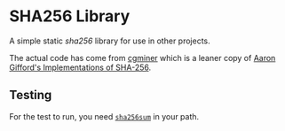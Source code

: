 # SHA256 Library
A simple static _sha256_ library for use in other projects.

The actual code has come from [cgminer](https://github.com/ckolivas/cgminer) which is a leaner copy of [Aaron Gifford's Implementations of SHA-256](https://www.aarongifford.com/computers/sha.html).

## Testing
For the test to run, you need [`sha256sum`](https://www.gnu.org/software/coreutils/manual/html_node/sha2-utilities.html) in your path.

